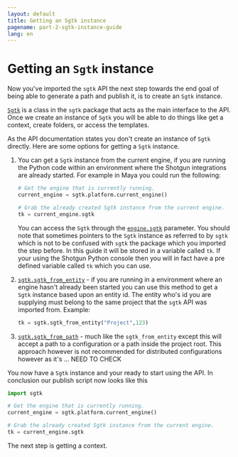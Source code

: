 ```yaml
---
layout: default
title: Getting an Sgtk instance
pagename: part-2-sgtk-instance-guide
lang: en
---
```


# Getting an `Sgtk` instance

Now you've imported the `sgtk` API the next step towards the end goal of being able to generate a path and publish it, is
to create an `Sgtk` instance.

[`Sgtk`](https://developer.shotgunsoftware.com/tk-core/core.html#sgtk) is a class in the `sgtk` package that acts 
as the main interface to the API. Once we create an instance of `Sgtk` you will be able to do things like get a context,
create folders, or access the templates.

As the API documentation states you don't create an instance of `Sgtk` directly. Here are some options for getting a `Sgtk` instance.

1. You can get a `Sgtk` instance from the current engine, if you are running the Python code within an environment where
 the Shotgun integrations are already started. For example in Maya you could run the following:
 
    ```python
    # Get the engine that is currently running.
    current_engine = sgtk.platform.current_engine()
    
    # Grab the already created Sgtk instance from the current engine.
    tk = current_engine.sgtk
    ```

    You can access the `Sgtk` through the [`engine.sgtk`](https://developer.shotgunsoftware.com/tk-core/platform.html#sgtk.platform.Engine.sgtk) parameter.
    You should note that sometimes pointers to the `Sgtk` instance as referred to by `sgtk` which is not to be confused 
    with `sgtk` the package which you imported the step before. In this guide it will be stored in a variable called `tk`.
    If your using the Shotgun Python console then you will in fact have a pre defined variable called `tk` which you can use.

2. [`sgtk.sgtk_from_entity`](https://developer.shotgunsoftware.com/tk-core/initializing.html#sgtk.sgtk_from_entity) - 
    if you are running in a environment where an engine hasn't already been started you can use this method to get a `Sgtk` instance based upon an entity id.
    The entity who's id you are supplying must belong to the same project that the `sgtk` API was imported from. 
    Example:
    ```python
    tk = sgtk.sgtk_from_entity("Project",123)
    ```
 
3. [`sgtk.sgtk_from_path`](https://developer.shotgunsoftware.com/tk-core/initializing.html#sgtk.sgtk_from_path) -
    much like the `sgtk_from_entity` except this will accept a path to a configuration or a path inside the project root.
    This approach however is not recommended for distributed configurations however as it's ... NEED TO CHECK

You now have a `Sgtk` instance and your ready to start using the API.
In conclusion our publish script now looks like this

```python
import sgtk

# Get the engine that is currently running.
current_engine = sgtk.platform.current_engine()

# Grab the already created Sgtk instance from the current engine.
tk = current_engine.sgtk
```

The next step is getting a context.